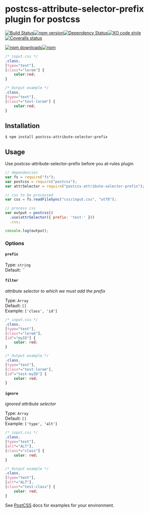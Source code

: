 # postcss-attribute-selector-prefix plugin for postcss
[![Build Status](https://img.shields.io/travis/GitScrum/postcss-attribute-selector-prefix.svg?style=flat-square)](https://travis-ci.org/GitScrum/postcss-attribute-selector-prefix)[![npm version](https://img.shields.io/npm/v/postcss-attribute-selector-prefix.svg?style=flat-square)](https://www.npmjs.com/package/postcss-attribute-selector-prefix)[![Dependency Status](https://david-dm.org/gitscrum/postcss-attribute-selector-prefix.svg?style=flat-square)](https://david-dm.org/gitscrum/postcss-attribute-selector-prefix)[![XO code style](https://img.shields.io/badge/code_style-XO-5ed9c7.svg?style=flat-square)](https://github.com/sindresorhus/xo)[![Coveralls status](https://img.shields.io/coveralls/GitScrum/postcss-attribute-selector-prefix.svg?style=flat-square)](https://coveralls.io/r/GitScrum/postcss-attribute-selector-prefix)

[![npm downloads](https://img.shields.io/npm/dm/postcss-attribute-selector-prefix.svg?style=flat-square)](https://www.npmjs.com/package/postcss-attribute-selector-prefix)[![npm](https://img.shields.io/npm/dt/postcss-attribute-selector-prefix.svg?style=flat-square)](https://www.npmjs.com/package/postcss-attribute-selector-prefix)

```css
/* input.css */
.class, 
[type="text"], 
[class*="lorem"] { 
	color:red; 
}
```

```css
/* Output example */
.class, 
[type="text"], 
[class*="test-lorem"] { 
	color:red; 
}
```

## Installation

```console
$ npm install postcss-attribute-selector-prefix
```

## Usage
Use postcss-attribute-selector-prefix before you at-rules plugin

```js
// dependencies
var fs = require("fs");
var postcss = require("postcss");
var attrSelector = require("postcss-attribute-selector-prefix");

// css to be processed
var css = fs.readFileSync("css/input.css", "utf8");

// process css
var output = postcss()
  .use(attrSelector({ prefix: 'test-' }))
  .css;

console.log(output);
```

### Options

#### `prefix`

Type: `string`  
Default: ``

#### `filter`
*attribute selector to which we must add the prefix*

Type: `Array`  
Default: `[]`  
Example: `['class', 'id']`

```css
/* input.css */
.class, 
[type="text"], 
[class*="lorem"],
[id^="myID"] { 
	color: red; 
}
```

```css
/* Output example */
.class, 
[type="text"], 
[class*="test-lorem"],
[id^="test-myID"] { 
	color: red; 
}
```

#### `ignore`
*ignored attribute selector*

Type: `Array`  
Default: `[]`  
Example: `['type', 'alt']`

```css
/* input.css */
.class, 
[type="text"], 
[alt*="ALT"],
[class*="class"] { 
	color: red; 
}
```

```css
/* Output example */
.class, 
[type="text"], 
[alt*="ALT"],
[class*="test-class"] { 
	color: red; 
}
```

See [PostCSS](https://github.com/postcss/postcss) docs for examples for your environment.
